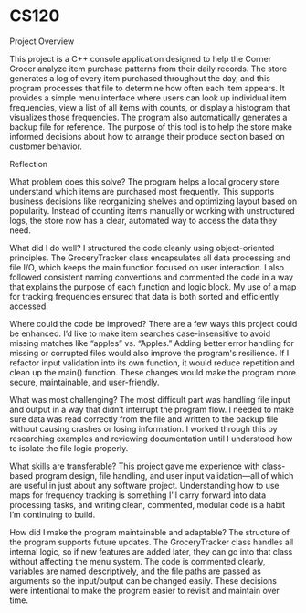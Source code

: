 # CS120
Project Overview

This project is a C++ console application designed to help the Corner Grocer analyze item purchase patterns from their daily records. The store generates a log of every item purchased throughout the day, and this program processes that file to determine how often each item appears. It provides a simple menu interface where users can look up individual item frequencies, view a list of all items with counts, or display a histogram that visualizes those frequencies. The program also automatically generates a backup file for reference. The purpose of this tool is to help the store make informed decisions about how to arrange their produce section based on customer behavior.

Reflection

What problem does this solve?
The program helps a local grocery store understand which items are purchased most frequently. This supports business decisions like reorganizing shelves and optimizing layout based on popularity. Instead of counting items manually or working with unstructured logs, the store now has a clear, automated way to access the data they need.

What did I do well?
I structured the code cleanly using object-oriented principles. The GroceryTracker class encapsulates all data processing and file I/O, which keeps the main function focused on user interaction. I also followed consistent naming conventions and commented the code in a way that explains the purpose of each function and logic block. My use of a map for tracking frequencies ensured that data is both sorted and efficiently accessed.

Where could the code be improved?
There are a few ways this project could be enhanced. I’d like to make item searches case-insensitive to avoid missing matches like “apples” vs. “Apples.” Adding better error handling for missing or corrupted files would also improve the program's resilience. If I refactor input validation into its own function, it would reduce repetition and clean up the main() function. These changes would make the program more secure, maintainable, and user-friendly.

What was most challenging?
The most difficult part was handling file input and output in a way that didn’t interrupt the program flow. I needed to make sure data was read correctly from the file and written to the backup file without causing crashes or losing information. I worked through this by researching examples and reviewing documentation until I understood how to isolate the file logic properly.

What skills are transferable?
This project gave me experience with class-based program design, file handling, and user input validation—all of which are useful in just about any software project. Understanding how to use maps for frequency tracking is something I’ll carry forward into data processing tasks, and writing clean, commented, modular code is a habit I’m continuing to build.

How did I make the program maintainable and adaptable?
The structure of the program supports future updates. The GroceryTracker class handles all internal logic, so if new features are added later, they can go into that class without affecting the menu system. The code is commented clearly, variables are named descriptively, and the file paths are passed as arguments so the input/output can be changed easily. These decisions were intentional to make the program easier to revisit and maintain over time.
